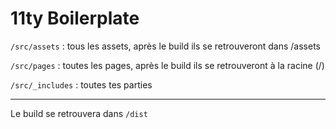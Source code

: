# 11ty Boilerplate

`/src/assets` : tous les assets, après le build ils se retrouveront dans /assets

`/src/pages` : toutes les pages, après le build ils se retrouveront à la racine (/)

`/src/_includes` : toutes tes parties

---

Le build se retrouvera dans `/dist`